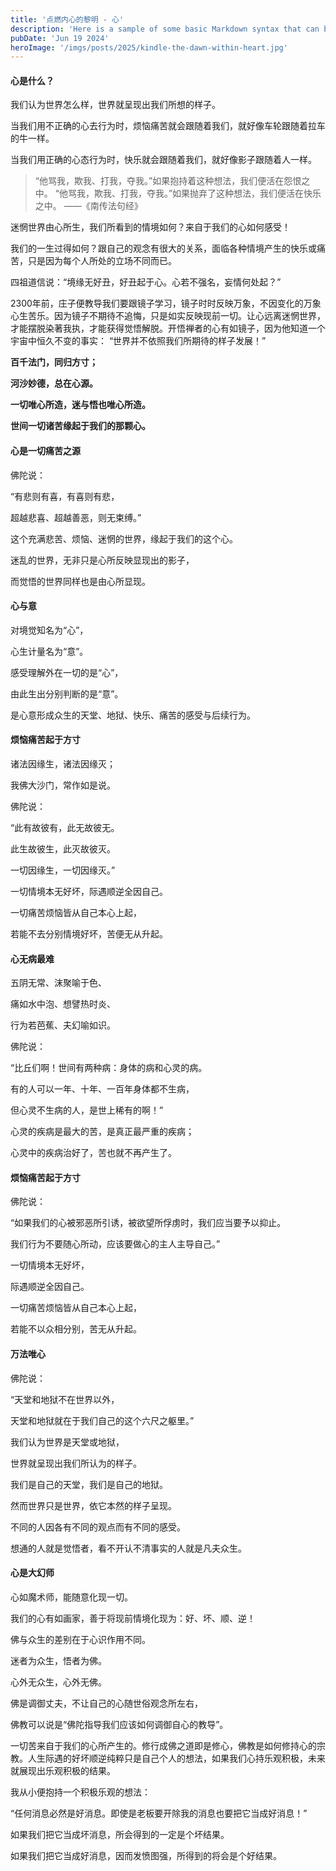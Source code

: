 ```yaml
---
title: '点燃内心的黎明 - 心'
description: 'Here is a sample of some basic Markdown syntax that can be used when writing Markdown content in Astro.'
pubDate: 'Jun 19 2024'
heroImage: '/imgs/posts/2025/kindle-the-dawn-within-heart.jpg'
---
```



#### 心是什么？ 

我们认为世界怎么样，世界就呈现出我们所想的样子。

当我们用不正确的心去行为时，烦恼痛苦就会跟随着我们，就好像车轮跟随着拉车的牛一样。

当我们用正确的心态行为时，快乐就会跟随着我们，就好像影子跟随着人一样。

 > “他骂我，欺我、打我，夺我。”如果抱持着这种想法，我们便活在怨恨之中。
“他骂我，欺我、打我，夺我。”如果抛弃了这种想法，我们便活在快乐之中。
> ——《南传法句经》         

迷惘世界由心所生，我们所看到的情境如何？来自于我们的心如何感受！

我们的一生过得如何？跟自己的观念有很大的关系，面临各种情境产生的快乐或痛苦，只是因为每个人所处的立场不同而已。

四祖道信说：“境缘无好丑，好丑起于心。心若不强名，妄情何处起？”

2300年前，庄子便教导我们要跟镜子学习，镜子时时反映万象，不因变化的万象心生苦乐。因为镜子不期待不追悔，只是如实反映现前一切。让心远离迷惘世界，才能摆脱染著我执，才能获得觉悟解脱。开悟禅者的心有如镜子，因为他知道一个宇宙中恒久不变的事实： “世界并不依照我们所期待的样子发展！”


**百千法门，同归方寸；**

**河沙妙德，总在心源。**

**一切唯心所造，迷与悟也唯心所造。**

**世间一切诸苦缘起于我们的那颗心。**


#### 心是一切痛苦之源 

佛陀说：

“有悲则有喜，有喜则有悲，

超越悲喜、超越善恶，则无束缚。”

 

这个充满悲苦、烦恼、迷惘的世界，缘起于我们的这个心。

迷乱的世界，无非只是心所反映显现出的影子，

而觉悟的世界同样也是由心所显现。

#### 心与意 

对境觉知名为“心”，

心生计量名为“意”。

 

感受理解外在一切的是“心”，

由此生出分别判断的是“意”。

 

是心意形成众生的天堂、地狱、快乐、痛苦的感受与后续行为。

#### 烦恼痛苦起于方寸 

诸法因缘生，诸法因缘灭；

我佛大沙门，常作如是说。

 

佛陀说：

“此有故彼有，此无故彼无。

此生故彼生，此灭故彼灭。

 

一切因缘生，一切因缘灭。”

一切情境本无好坏，际遇顺逆全因自己。

一切痛苦烦恼皆从自己本心上起，

若能不去分别情境好坏，苦便无从升起。

#### 心无病最难 

五阴无常、沫聚喻于色、

痛如水中泡、想譬热时炎、

行为若芭蕉、夫幻喻如识。

 

佛陀说：

“比丘们啊！世间有两种病：身体的病和心灵的病。

有的人可以一年、十年、一百年身体都不生病，

但心灵不生病的人，是世上稀有的啊！”

 

心灵的疾病是最大的苦，是真正最严重的疾病；

心灵中的疾病治好了，苦也就不再产生了。

#### 烦恼痛苦起于方寸 

佛陀说：

“如果我们的心被邪恶所引诱，被欲望所俘虏时，我们应当要予以抑止。

我们行为不要随心所动，应该要做心的主人主导自己。”

 

一切情境本无好坏，

际遇顺逆全因自己。

一切痛苦烦恼皆从自己本心上起，

若能不以众相分别，苦无从升起。

#### 万法唯心

佛陀说：

“天堂和地狱不在世界以外，

天堂和地狱就在于我们自己的这个六尺之躯里。”

 

我们认为世界是天堂或地狱，

世界就呈现出我们所认为的样子。

我们是自己的天堂，我们是自己的地狱。

 

然而世界只是世界，依它本然的样子呈现。

不同的人因各有不同的观点而有不同的感受。

想通的人就是觉悟者，看不开认不清事实的人就是凡夫众生。

#### 心是大幻师 

心如魔术师，能随意化现一切。

我们的心有如画家，善于将现前情境化现为：好、坏、顺、逆！

  

佛与众生的差别在于心识作用不同。

 

迷者为众生，悟者为佛。

心外无众生，心外无佛。

 

佛是调御丈夫，不让自己的心随世俗观念所左右，

佛教可以说是“佛陀指导我们应该如何调御自心的教导”。

 

一切苦来自于我们的心所产生的。修行成佛之道即是修心，佛教是如何修持心的宗教。人生际遇的好坏顺逆纯粹只是自己个人的想法，如果我们心持乐观积极，未来就展现出乐观积极的结果。

我从小便抱持一个积极乐观的想法：

“任何消息必然是好消息。即使是老板要开除我的消息也要把它当成好消息！”

如果我们把它当成坏消息，所会得到的一定是个坏结果。

如果我们把它当成好消息，因而发愤图强，所得到的将会是个好结果。


